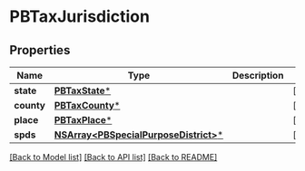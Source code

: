 # PBTaxJurisdiction

## Properties
Name | Type | Description | Notes
------------ | ------------- | ------------- | -------------
**state** | [**PBTaxState***](PBTaxState.md) |  | [optional] 
**county** | [**PBTaxCounty***](PBTaxCounty.md) |  | [optional] 
**place** | [**PBTaxPlace***](PBTaxPlace.md) |  | [optional] 
**spds** | [**NSArray&lt;PBSpecialPurposeDistrict&gt;***](PBSpecialPurposeDistrict.md) |  | [optional] 

[[Back to Model list]](../README.md#documentation-for-models) [[Back to API list]](../README.md#documentation-for-api-endpoints) [[Back to README]](../README.md)


